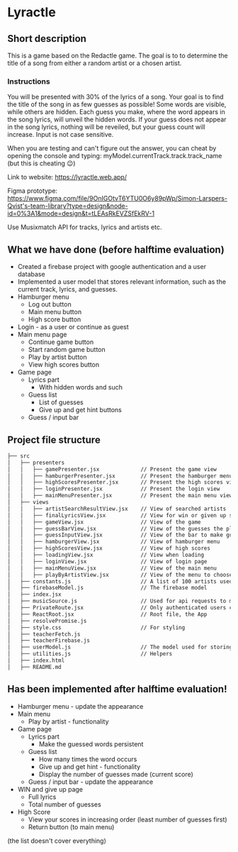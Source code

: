 # Lyractle

## Short description
This is a game based on the Redactle game. The goal is to to determine the title of a song from either a random artist or a chosen artist.


### Instructions
You will be presented with 30% of the lyrics of a song. Your goal is to find the title of the song in as few guesses as possible! Some words are visible, while others are hidden. Each guess you make, where the word appears in the song lyrics, will unveil the hidden words. If your guess does not appear in the song lyrics, nothing will be reveiled, but your guess count will increase. Input is not case sensitive.

When you are testing and can't figure out the answer, you can cheat by opening the console and typing:
myModel.currentTrack.track.track_name
(but this is cheating 😉)

Link to website:
https://lyractle.web.app/

Figma prototype:
https://www.figma.com/file/9OnIGOtvT6YTU0O6y89pWp/Simon-Larspers-Qvist's-team-library?type=design&node-id=0%3A1&mode=design&t=tLEAsRkEVZSfEkRV-1

Use Musixmatch API for tracks, lyrics and artists etc. 

## What we have done (before halftime evaluation)
* Created a firebase project with google authentication and a user database
* Implemented a user model that stores relevant information, such as the current track, lyrics, and guesses.
* Hamburger menu
  * Log out button
  * Main menu button
  * High score button 
* Login - as a user or continue as guest
* Main menu page
  * Continue game button
  * Start random game button
  * Play by artist button
  * View high scores button
* Game page
    * Lyrics part
      * With hidden words and such
    * Guess list
      * List of guesses
      * Give up and get hint buttons
    * Guess / input bar 


## Project file structure
```bash
├── src
│   ├── presenters
│   │   ├── gamePresenter.jsx             // Present the game view
│   │   ├── hamburgerPresenter.jsx        // Present the hamburger menu view
│   │   ├── highScoresPresenter.jsx       // Present the high scores view
│   │   ├── loginPresenter.jsx            // Present the login view
│   │   ├── mainMenuPresenter.jsx         // Present the main menu view
│   ├── views
│   │   ├── artistSearchResultView.jsx    // View of searched artists
│   │   ├── finalLyricsView.jsx           // View for win or given up state
│   │   ├── gameView.jsx                  // View of the game
│   │   ├── guessBarView.jsx              // View of the guesses the player has made 
│   │   ├── guessInputView.jsx            // View of the bar to make guesses
│   │   ├── hamburgerView.jsx             // View of hamburger menu
│   │   ├── highScoresView.jsx            // View of high scores
│   │   ├── loadingView.jsx               // View when loading 
│   │   ├── loginView.jsx                 // View of login page
│   │   ├── mainMenuView.jsx              // View of the main menu
│   │   ├── playByArtistView.jsx          // View of the menu to choose specific artist to play by
│   ├── constants.js                      // A list of 100 artists used for generating a radnom song, predefined words to show in lyrics.
│   ├── firebaseModel.js                  // The firebase model
│   ├── index.jsx
│   ├── musicSource.js                    // Used for api requests to musixmatch
│   ├── PrivateRoute.jsx                  // Only authenticated users can access these pages
│   ├── ReactRoot.jsx                     // Root file, the App
│   ├── resolvePromise.js
│   ├── style.css                         // For styling
│   ├── teacherFetch.js
│   ├── teacherFirebase.js
│   ├── userModel.js                      // The model used for storing data
│   ├── utilities.js                      // Helpers 
│   ├── index.html
│   ├── README.md
```

## Has been implemented after halftime evaluation!

* Hamburger menu - update the appearance
* Main menu
  * Play by artist - functionality
* Game page
  * Lyrics part
    * Make the guessed words persistent
  * Guess list
    * How many times the word occurs 
    * Give up and get hint - functionality
    * Display the number of guesses made (current score)
  * Guess / input bar - update the appearance
* WIN and give up page
  * Full lyrics 
  * Total number of guesses
* High Score
  * View your scores in increasing order (least number of guesses first)
  * Return button (to main menu)

(the list doesn't cover everything)
